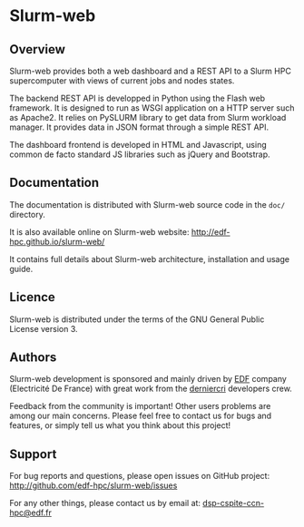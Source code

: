 Slurm-web
=========

Overview
--------

Slurm-web provides both a web dashboard and a REST API to a Slurm HPC
supercomputer with views of current jobs and nodes states.

The backend REST API is developped in Python using the Flash web framework. It
is designed to run as WSGI application on a HTTP server such as Apache2. It
relies on PySLURM library to get data from Slurm workload manager. It provides
data in JSON format through a simple REST API.

The dashboard frontend is developed in HTML and Javascript, using common
de facto standard JS libraries such as jQuery and Bootstrap.

Documentation
-------------

The documentation is distributed with Slurm-web source code in the `doc/`
directory.

It is also available online on Slurm-web website:
http://edf-hpc.github.io/slurm-web/

It contains full details about Slurm-web architecture, installation and usage
guide.

Licence
-------

Slurm-web is distributed under the terms of the GNU General Public License
version 3.

Authors
-------

Slurm-web development is sponsored and mainly driven by [EDF](http://edf.fr)
company (Electricité De France) with great work from the
[derniercri](http://derniercri.io) developers crew.

Feedback from the community is important! Other users problems are among our
main concerns. Please feel free to contact us for bugs and features, or simply
tell us what you think about this project!

Support
-------

For bug reports and questions, please open issues on GitHub project:
http://github.com/edf-hpc/slurm-web/issues

For any other things, please contact us by email at:
dsp-cspite-ccn-hpc@edf.fr
